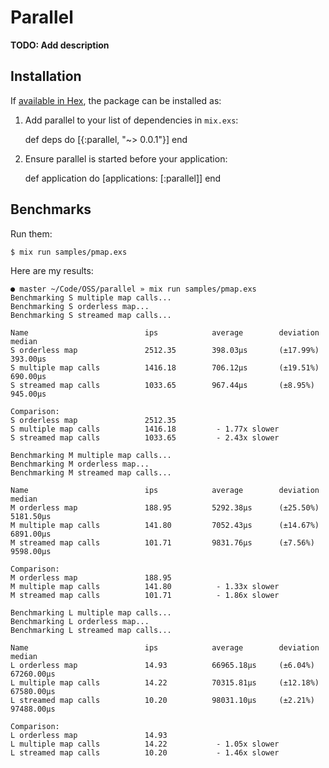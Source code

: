 # Parallel

**TODO: Add description**

## Installation

If [available in Hex](https://hex.pm/docs/publish), the package can be installed as:

  1. Add parallel to your list of dependencies in `mix.exs`:

        def deps do
          [{:parallel, "~> 0.0.1"}]
        end

  2. Ensure parallel is started before your application:

        def application do
          [applications: [:parallel]]
        end

## Benchmarks

Run them:

```
$ mix run samples/pmap.exs
```

Here are my results:

```
● master ~/Code/OSS/parallel » mix run samples/pmap.exs
Benchmarking S multiple map calls...
Benchmarking S orderless map...
Benchmarking S streamed map calls...

Name                          ips            average        deviation      median
S orderless map               2512.35        398.03μs       (±17.99%)      393.00μs
S multiple map calls          1416.18        706.12μs       (±19.51%)      690.00μs
S streamed map calls          1033.65        967.44μs       (±8.95%)       945.00μs

Comparison:
S orderless map               2512.35
S multiple map calls          1416.18         - 1.77x slower
S streamed map calls          1033.65         - 2.43x slower

Benchmarking M multiple map calls...
Benchmarking M orderless map...
Benchmarking M streamed map calls...

Name                          ips            average        deviation      median
M orderless map               188.95         5292.38μs      (±25.50%)      5181.50μs
M multiple map calls          141.80         7052.43μs      (±14.67%)      6891.00μs
M streamed map calls          101.71         9831.76μs      (±7.56%)       9598.00μs

Comparison:
M orderless map               188.95
M multiple map calls          141.80          - 1.33x slower
M streamed map calls          101.71          - 1.86x slower

Benchmarking L multiple map calls...
Benchmarking L orderless map...
Benchmarking L streamed map calls...

Name                          ips            average        deviation      median
L orderless map               14.93          66965.18μs     (±6.04%)       67260.00μs
L multiple map calls          14.22          70315.81μs     (±12.18%)      67580.00μs
L streamed map calls          10.20          98031.10μs     (±2.21%)       97488.00μs

Comparison:
L orderless map               14.93
L multiple map calls          14.22           - 1.05x slower
L streamed map calls          10.20           - 1.46x slower
```
